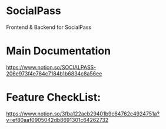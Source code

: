 # SocialPass
Frontend & Backend for SocialPass

# Main Documentation
https://www.notion.so/SOCIALPASS-206e973f4e784c7184b1b6834c8a56ee

# Feature CheckList:
https://www.notion.so/3fba122acb29401b9c64762c4924751a?v=ef80aaf0905042db8691301c64262732
